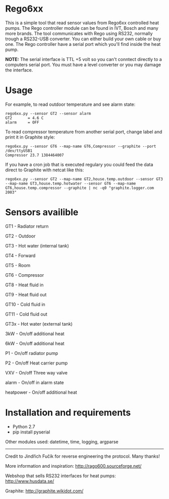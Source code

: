 Rego6xx
=======

This is a simple tool that read sensor values from Rego6xx controlled heat pumps. The Rego controller module can be found in IVT, Bosch and many more brands.
The tool communicates with Rego using RS232, normally trough a RS232-USB converter. You can either build your own cable or buy one. The Rego controller have a serial port which you'll find inside the heat pump.

**NOTE:** The serial interface is TTL +5 volt so you can't conntect directly to a computers serial port. You must have a level converter or you may damage the interface.

Usage
=====
For example, to read outdoor temperature and see alarm state:

```
rego6xx.py --sensor GT2 --sensor alarm
GT2       = 4.6 C
alarm     = OFF
```

To read compressor temperature from another serial port, change label and print it in Graphite style:

```
rego6xx.py --sensor GT6 --map-name GT6,Compressor --graphite --port /dev/ttyUSB1
Compressor 23.7 1384464007
```

If you have a cron job that is executed regulary you could feed the data direct to Graphite with netcat like this:

```
rego6xx.py --sensor GT2 --map-name GT2,house.temp.outdoor --sensor GT3 --map-name GT3,house.temp.hotwater --sensor GT6 --map-name GT6,house.temp.compressor --graphite | nc -q0 "graphite.logger.com 2003"
```

Sensors availible
=================

 GT1 - Radiator return 

 GT2 - Outdoor

 GT3 - Hot water (internal tank)

 GT4 - Forward

 GT5 - Room

 GT6 - Compressor

 GT8 - Heat fluid in

 GT9 - Heat fluid out

 GT10 - Cold fluid in

 GT11 - Cold fluid out

 GT3x - Hot water (external tank)

 3kW  - On/off additional heat

 6kW  - On/off additional heat

 P1   - On/off radiator pump

 P2   - On/off Heat carrier pump

 VXV  - On/off Three way valve

 alarm - On/off in alarm state

 heatpower - On/off additional heat

Installation and requirements
=============================
* Python 2.7
* pip install pyserial

Other modules used: datetime, time, logging, argparse

----

Credit to Jindřich Fučík for reverse engineering the protocol. Many thanks!

More information and inspiration: 
http://rago600.sourceforge.net/

Webshop that sells RS232 interfaces for heat pumps:
http://www.husdata.se/

Graphite:
http://graphite.wikidot.com/


